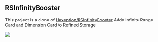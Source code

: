 ## RSInfinityBooster

This project is a clone of [Hexeption/RSInfinityBooster](https://github.com/Hexeption/RSInfinityBooster)
Adds Infinite Range Card and Dimension Card to Refined Storage

![](https://img.hexeption.co.uk/vKVY)




